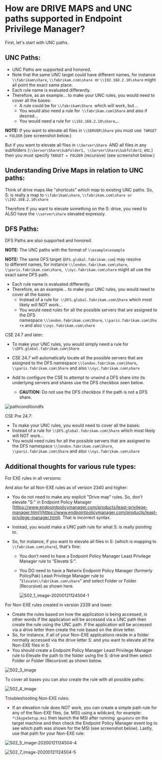 # How are DRIVE MAPS and UNC paths supported in Endpoint Privilege Manager?

First, let's start with UNC paths.

## UNC Paths:

- UNC Paths are supported and honored.
- Note that the same UNC target could have different names, for instance` \\fabrikam\share`,
  `\\fabrikam.com\share `or `\\192.168.2.10\share` might all point the exact same place.
- Each rule name is evaluated differently.
- Therefore, as an example… to make your UNC rules, you would need to cover all the bases:
  - A rule could be for `\\fabrikam\Share `which will work, but…
  - You would also need a rule for` \\fabrikam.com\Share` and also if desired…
  - You would need a rule for `\\192.168.2.10\share….`

**NOTE:** If you want to elevate all files in `\\SERVER\Share` you must use` TARGET = FOLDER` (see
screenshot below.)

But if you want to elevate all files in `\\Server\Share `AND all files in any subfolders
(`\\Server\Share\Subfolder1, \\Server\Share\Subfolder2`, etc.) then you must specify
`TARGET = FOLDER` (recursive) (see screenshot below.)

## Understanding Drive Maps in relation to UNC paths:

Think of drive maps like "shortcuts" which map to existing UNC paths. So, S: is really a map to
`\\fabrikam\share`, `\\fabrikam.com\share or \\192.168.2.10\share`

Therefore if you want to elevate something on the S: drive, you need to ALSO have the
`\\server\share` elevated expressly.

## DFS Paths:

DFS Paths are also supported and honored.

**NOTE:** The UNC paths with the format of `\\example\example`

**NOTE:** The same DFS target (`DFS.global.fabrikam.com`) may resolve to different names, for
instance `\\london.fabrikam.com\share`,
`\\paris.fabrikam.com\share`,  `\\nyc.fabrikam.com\share` might all use the exact same DFS path.

- Each rule name is evaluated differently.
- Therefore, as an example… to make your UNC rules, you would need to cover all the bases:
  - Instead of a rule for` \\DFS.global.fabrikam.com\Share` which most likely will NOT work...
  - You would need rules for all the possible servers that are assigned to the DFS
    namespace `\\london.fabrikam.com\Share`, `\\paris.fabrikam.com\Share` and
    also `\\nyc.fabrikam.com\share`

CSE 24.7 and later:

- To make your UNC rules, you would simply need a rule for `\\DFS.global.fabrikam.com\Share`
- CSE 24.7 will automatically locate all the possible servers that are assigned to the DFS namespace
  `\\london.fabrikam.com\Share`, `\\paris.fabrikam.com\Share` and also `\\nyc.fabrikam.com\share`
- Add to configure the CSE to attempt to unwind a DFS share into its underlying servers and shares
  use the DFS checkbox seen below.

  - **CAUTION:** Do not use the DFS checkbox if the path is not a DFS share.

![pathconditiondfs](/img/product_docs/endpointpolicymanager/endpointpolicymanager/troubleshooting/leastprivilege/pathconditiondfs.webp)

CSE Pre 24.7:

- To make your UNC rules, you would need to cover all the bases:
- Instead of a rule for `\\DFS.global.fabrikam.com\Share` which most likely will NOT work...
- You would need rules for all the possible servers that are assigned to the DFS namespace
  `\\london.fabrikam.com\Share`, `\\paris.fabrikam.com\Share` and also `\\nyc.fabrikam.com\share`

## Additional thoughts for various rule types:

For EXE rules in all versions:

And also for all Non-EXE rules as of version 2340 and higher:

- You do not need to make any explicit "Drive map" rules. So, don't elevate "S:" in Endpoint Policy
  Manager
  [https://www.endpointpolicymanager.com/products/least-privilege-manager.html](https://www.endpointpolicymanager.com/products/least-privilege-manager.html).
  That is incorrect syntax.
- Instead, you would make a UNC path rule for what S: is really pointing to.
- So, for instance, if you want to elevate all files in S: (which is mapping to
  `\\fabrikam.com\share`), that's fine:

  - You don't need to have a Endpoint Policy Manager Least Privilege Manager rule to "Elevate S:".
  - You DO need to have a Netwrix Endpoint Policy Manager (formerly PolicyPak) Least Privilege
    Manager rule to "`Elevate\\fabrikam.com\share`" and select Folder or Folder (Recursive) as
    shown here.

    ![502_1_image-20200121124504-1](/img/product_docs/endpointpolicymanager/endpointpolicymanager/troubleshooting/leastprivilege/502_1_image-20200121124504-1.jpeg)

For Non-EXE rules created in version 2339 and lower:

- Create the rules based on how the application is being accessed, in other words if the application
  will be accessed via a UNC path then create the rule using the UNC path. If the application will
  be accessed via a drive letter then create the rule based on the drive letter.
- So, for instance, if all of your Non-EXE applications reside in a folder normally accessed via the
  drive letter S: and you want to elevate all the Non-EXE files in S:
- You should create a Endpoint Policy Manager Least Privilege Manager rule to Elevate the path to
  the folder using the S: drive and then select Folder or Folder (Recursive) as shown below.

![502_3_image](/img/product_docs/endpointpolicymanager/endpointpolicymanager/troubleshooting/leastprivilege/502_3_image.webp)

To cover all bases you can also create the rule with all possible paths:

![502_4_image](/img/product_docs/endpointpolicymanager/endpointpolicymanager/troubleshooting/leastprivilege/502_4_image.webp)

Troubleshooting Non-EXE rules:

- If an elevation rule does NOT work, you can create a simple path rule for any of the Non-EXE
  files, (ie. MSI) using a wildcard, for example: `*\SkypeSetup.msi` then launch the MSI after
  running` gpupdate` on the target machine and then check the Endpoint Policy Manager event log to
  see which path was shown for the MSI (see screenshot below). Lastly, use that path for your
  Non-EXE rule:

![502_5_image-20200121124504-4](/img/product_docs/endpointpolicymanager/endpointpolicymanager/troubleshooting/leastprivilege/502_5_image-20200121124504-4.webp)

![502_7_image-20200121124504-5](/img/product_docs/endpointpolicymanager/endpointpolicymanager/troubleshooting/leastprivilege/502_7_image-20200121124504-5.webp)
